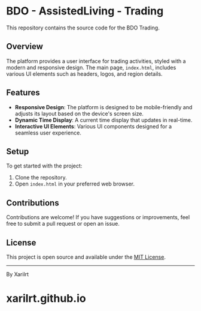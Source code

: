 # BDO - AssistedLiving - Trading

This repository contains the source code for the BDO Trading.

## Overview

The platform provides a user interface for trading activities, styled with a modern and responsive design. The main page, `index.html`, includes various UI elements such as headers, logos, and region details.

## Features

- **Responsive Design**: The platform is designed to be mobile-friendly and adjusts its layout based on the device's screen size.
- **Dynamic Time Display**: A current time display that updates in real-time.
- **Interactive UI Elements**: Various UI components designed for a seamless user experience.

## Setup

To get started with the project:

1. Clone the repository.
2. Open `index.html` in your preferred web browser.

## Contributions

Contributions are welcome! If you have suggestions or improvements, feel free to submit a pull request or open an issue.

## License

This project is open source and available under the [MIT License](LICENSE.md).

---

By Xarilrt

# xarilrt.github.io
